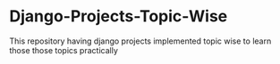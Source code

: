 # Django-Projects-Topic-Wise
This repository having django projects implemented topic wise to learn those those topics practically

